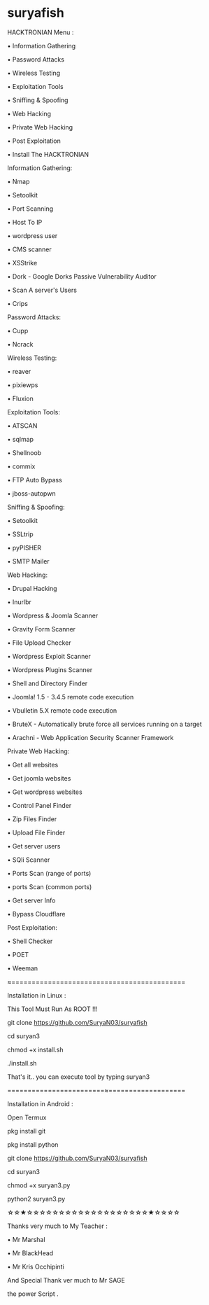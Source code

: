 # suryafish

HACKTRONIAN Menu :

• Information Gathering

• Password Attacks

• Wireless Testing

• Exploitation Tools

• Sniffing & Spoofing

• Web Hacking

• Private Web Hacking

• Post Exploitation

• Install The HACKTRONIAN

Information Gathering:

• Nmap

• Setoolkit

• Port Scanning

• Host To IP

• wordpress user

• CMS scanner

• XSStrike

• Dork - Google Dorks Passive Vulnerability Auditor

• Scan A server's Users

• Crips

Password Attacks:

• Cupp

• Ncrack

Wireless Testing:

• reaver

• pixiewps

• Fluxion

Exploitation Tools:

• ATSCAN

• sqlmap

• Shellnoob

• commix

• FTP Auto Bypass

• jboss-autopwn

Sniffing & Spoofing:

• Setoolkit

• SSLtrip

• pyPISHER

• SMTP Mailer

Web Hacking:

• Drupal Hacking

• Inurlbr

• Wordpress & Joomla Scanner

• Gravity Form Scanner

• File Upload Checker

• Wordpress Exploit Scanner

• Wordpress Plugins Scanner

• Shell and Directory Finder

• Joomla! 1.5 - 3.4.5 remote code execution

• Vbulletin 5.X remote code execution

• BruteX - Automatically brute force all services running on a target

• Arachni - Web Application Security Scanner Framework

Private Web Hacking:

• Get all websites

• Get joomla websites

• Get wordpress websites

• Control Panel Finder

• Zip Files Finder

• Upload File Finder

• Get server users

• SQli Scanner

• Ports Scan (range of ports)

• ports Scan (common ports)

• Get server Info

• Bypass Cloudflare

Post Exploitation:

• Shell Checker

• POET

• Weeman

≈===========================================

Installation in Linux :

This Tool Must Run As ROOT !!!

git clone https://github.com/SuryaN03/suryafish

cd suryan3

chmod +x install.sh

./install.sh

That's it.. you can execute tool by typing suryan3

========================≈===================

Installation in Android :

Open Termux

pkg install git

pkg install python

git clone https://github.com/SuryaN03/suryafish

cd suryan3

chmod +x suryan3.py

python2 suryan3.py

☆☆★☆☆☆☆☆☆☆☆☆☆☆☆☆☆☆☆☆☆☆★☆☆☆☆

Thanks very much to My Teacher :

• Mr Marshal

• Mr BlackHead

• Mr Kris Occhipinti

And Special Thank ver much to Mr SAGE 

the power Script .

